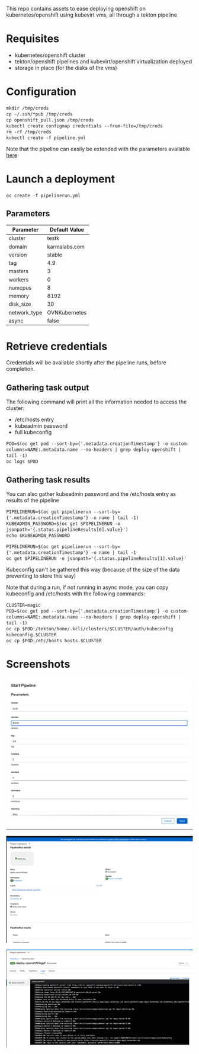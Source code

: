 This repo contains assets to ease deploying openshift on kubernetes/openshift using kubevirt vms, all through a tekton pipeline

# Requisites

- kubernetes/openshift cluster
- tekton/openshift pipelines and kubevirt/openshift virtualization deployed
- storage in place (for the disks of the vms)

# Configuration

```
mkdir /tmp/creds
cp ~/.ssh/*pub /tmp/creds
cp openshift_pull.json /tmp/creds
kubectl create configmap credentials --from-file=/tmp/creds
rm -rf /tmp/creds
kubectl create -f pipeline.yml
```

Note that the pipeline can easily be extended  with the parameters available [here](https://github.com/karmab/kcli/blob/master/kvirt/openshift/kcli_default.yml)

# Launch a deployment

```
oc create -f pipelinerun.yml
```

## Parameters

|Parameter         |Default Value  |
|------------------|---------------|
|cluster           |testk          |
|domain            |karmalabs.com  |
|version           |stable         |
|tag               |4.9            |
|masters           |3              |
|workers           |0              |
|numcpus           |8              |
|memory            |8192           |
|disk_size         |30             |
|network_type      |OVNKubernetes  |
|async             |false          |

# Retrieve credentials

Credentials will be available shortly after the pipeline runs, before completion.

## Gathering task output

The following command will print all the information needed to access the cluster:

- /etc/hosts entry
- kubeadmin password
- full kubeconfig

```
POD=$(oc get pod --sort-by={'.metadata.creationTimestamp'} -o custom-columns=NAME:.metadata.name --no-headers | grep deploy-openshift | tail -1)
oc logs $POD
```

## Gathering task results

You can also gather kubeadmin password and the /etc/hosts entry as results of the pipeline

```
PIPELINERUN=$(oc get pipelinerun --sort-by={'.metadata.creationTimestamp'} -o name | tail -1)
KUBEADMIN_PASSWORD=$(oc get $PIPELINERUN -o jsonpath='{.status.pipelineResults[0].value}')
echo $KUBEADMIN_PASSWORD
```

```
PIPELINERUN=$(oc get pipelinerun --sort-by={'.metadata.creationTimestamp'} -o name | tail -1
oc get $PIPELINERUN -o jsonpath='{.status.pipelineResults[1].value}'
```

Kubeconfig can't be gathered this way (because of the size of the data preventing to store this way)

Note that during a run, if not running in async mode, you can copy kubeconfig and /etc/hosts with the following commands:

```
CLUSTER=magic
POD=$(oc get pod --sort-by={'.metadata.creationTimestamp'} -o custom-columns=NAME:.metadata.name --no-headers | grep deploy-openshift | tail -1)
oc cp $POD:/tekton/home/.kcli/clusters/$CLUSTER/auth/kubeconfig kubeconfig.$CLUSTER
oc cp $POD:/etc/hosts hosts.$CLUSTER
```

# Screenshots

![wizard](img/01.png)


![exec](img/02.png)


![details](img/03.png)
